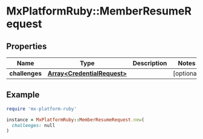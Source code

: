 # MxPlatformRuby::MemberResumeRequest

## Properties

| Name | Type | Description | Notes |
| ---- | ---- | ----------- | ----- |
| **challenges** | [**Array&lt;CredentialRequest&gt;**](CredentialRequest.md) |  | [optional] |

## Example

```ruby
require 'mx-platform-ruby'

instance = MxPlatformRuby::MemberResumeRequest.new(
  challenges: null
)
```

